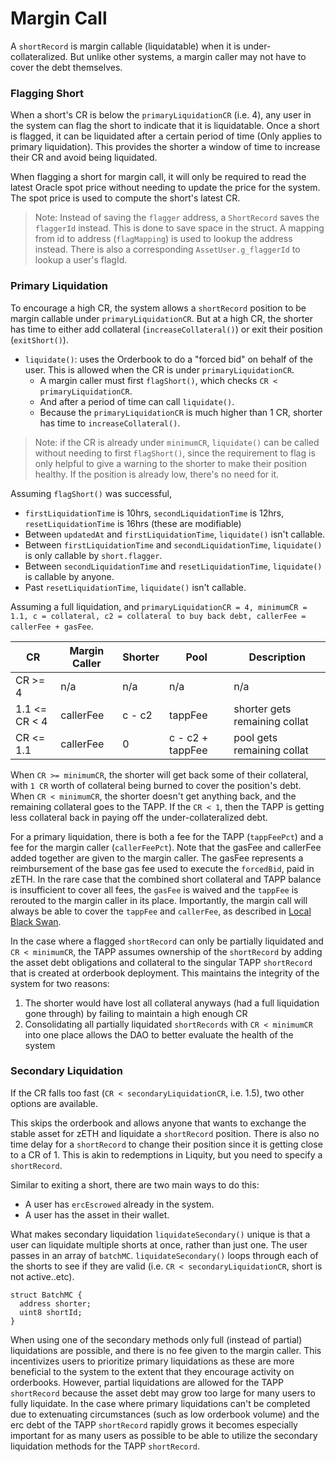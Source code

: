 # Margin Call

A `shortRecord` is margin callable (liquidatable) when it is under-collateralized. But unlike other systems, a margin caller may not have to cover the debt themselves.

### Flagging Short

When a short's CR is below the `primaryLiquidationCR` (i.e. 4), any user in the system can flag the short to indicate that it is liquidatable. Once a short is flagged, it can be liquidated after a certain period of time (Only applies to primary liquidation). This provides the shorter a window of time to increase their CR and avoid being liquidated.

When flagging a short for margin call, it will only be required to read the latest Oracle spot price without needing to update the price for the system. The spot price is used to compute the short's latest CR.

> Note: Instead of saving the `flagger` address, a `ShortRecord` saves the `flaggerId` instead. This is done to save space in the struct. A mapping from id to address (`flagMapping`) is used to lookup the address instead. There is also a corresponding `AssetUser.g_flaggerId` to lookup a user's flagId.

### Primary Liquidation

To encourage a high CR, the system allows a `shortRecord` position to be margin callable under `primaryLiquidationCR`. But at a high CR, the shorter has time to either add collateral (`increaseCollateral()`) or exit their position (`exitShort()`).

- `liquidate()`: uses the Orderbook to do a "forced bid" on behalf of the user. This is allowed when the CR is under `primaryLiquidationCR`.
  - A margin caller must first `flagShort()`, which checks `CR < primaryLiquidationCR`.
  - And after a period of time can call `liquidate()`.
  - Because the `primaryLiquidationCR` is much higher than 1 CR, shorter has time to `increaseCollateral()`.

> Note: if the CR is already under `minimumCR`, `liquidate()` can be called without needing to first `flagShort()`, since the requirement to flag is only helpful to give a warning to the shorter to make their position healthy. If the position is already low, there's no need for it.

Assuming `flagShort()` was successful,

- `firstLiquidationTime` is 10hrs, `secondLiquidationTime` is 12hrs, `resetLiquidationTime` is 16hrs (these are modifiable)
- Between `updatedAt` and `firstLiquidationTime`, `liquidate()` isn't callable.
- Between `firstLiquidationTime` and `secondLiquidationTime`, `liquidate()` is only callable by `short.flagger`.
- Between `secondLiquidationTime` and `resetLiquidationTime`, `liquidate()` is callable by anyone.
- Past `resetLiquidationTime`, `liquidate()` isn't callable.

Assuming a full liquidation, and `primaryLiquidationCR = 4, minimumCR = 1.1, c = collateral, c2 = collateral to buy back debt, callerFee = callerFee + gasFee`.

| CR            | Margin Caller | Shorter | Pool             | Description                   |
| ------------- | ------------- | ------- | ---------------- | ----------------------------- |
| CR >= 4       | n/a           | n/a     | n/a              | n/a                           |
| 1.1 <= CR < 4 | callerFee     | c - c2  | tappFee          | shorter gets remaining collat |
| CR <= 1.1     | callerFee     | 0       | c - c2 + tappFee | pool gets remaining collat    |

When `CR >= minimumCR`, the shorter will get back some of their collateral, with `1 CR` worth of collateral being burned to cover the position's debt. When `CR < minimumCR`, the shorter doesn't get anything back, and the remaining collateral goes to the TAPP. If the `CR < 1`, then the TAPP is getting less collateral back in paying off the under-collateralized debt.

For a primary liquidation, there is both a fee for the TAPP (`tappFeePct`) and a fee for the margin caller (`callerFeePct`). Note that the gasFee and callerFee added together are given to the margin caller. The gasFee represents a reimbursement of the base gas fee used to execute the `forcedBid`, paid in zETH. In the rare case that the combined short collateral and TAPP balance is insufficient to cover all fees, the `gasFee` is waived and the `tappFee` is rerouted to the margin caller in its place. Importantly, the margin call will always be able to cover the `tappFee` and `callerFee`, as described in [Local Black Swan](blackswan#local-black-swan).

In the case where a flagged `shortRecord` can only be partially liquidated and `CR < minimumCR`, the TAPP assumes ownership of the `shortRecord` by adding the asset debt obligations and collateral to the singular TAPP `shortRecord` that is created at orderbook deployment. This maintains the integrity of the system for two reasons:

1. The shorter would have lost all collateral anyways (had a full liquidation gone through) by failing to maintain a high enough CR
2. Consolidating all partially liquidated `shortRecords` with `CR < minimumCR` into one place allows the DAO to better evaluate the health of the system

### Secondary Liquidation

If the CR falls too fast (`CR < secondaryLiquidationCR`, i.e. 1.5), two other options are available.

This skips the orderbook and allows anyone that wants to exchange the stable asset for zETH and liquidate a `shortRecord` position. There is also no time delay for a `shortRecord` to change their position since it is getting close to a CR of 1. This is akin to redemptions in Liquity, but you need to specify a `shortRecord`.

Similar to exiting a short, there are two main ways to do this:

- A user has `ercEscrowed` already in the system.
- A user has the asset in their wallet.

What makes secondary liquidation `liquidateSecondary()` unique is that a user can liquidate multiple shorts at once, rather than just one. The user passes in an array of `batchMC`. `liquidateSecondary()` loops through each of the shorts to see if they are valid (i.e. `CR < secondaryLiquidationCR`, short is not active..etc).

```solidity
struct BatchMC {
  address shorter;
  uint8 shortId;
}
```

When using one of the secondary methods only full (instead of partial) liquidations are possible, and there is no fee given to the margin caller. This incentivizes users to prioritize primary liquidations as these are more beneficial to the system to the extent that they encourage activity on orderbooks. However, partial liquidations are allowed for the TAPP `shortRecord` because the asset debt may grow too large for many users to fully liquidate. In the case where primary liquidations can't be completed due to extenuating circumstances (such as low orderbook volume) and the erc debt of the TAPP `shortRecord` rapidly grows it becomes especially important for as many users as possible to be able to utilize the secondary liquidation methods for the TAPP `shortRecord`.
